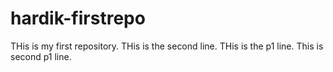 # hardik-firstrepo
THis is my first repository.
THis is the second line.
THis is the p1 line.
This is second p1 line.